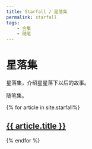 ```yaml
---
title: Starfall / 星落集
permalink: starfall
tags: 
    - 合集
    - 随笔
---
```


# 星落集

星落集，介绍星星落下以后的故事。

随笔集。

{% for article in site.starfall%}
    <h2>
        <a href="{{article.url}}">
            {{ article.title }}
        </a>
    </h2>
{% endfor %}
